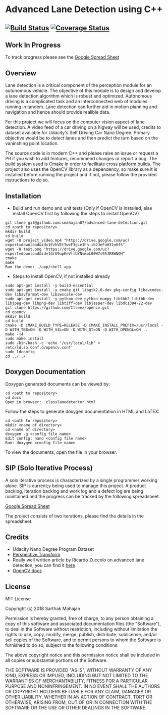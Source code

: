 # Advanced Lane Detection using C++
[![Build Status](https://travis-ci.org/smahajan07/advanced-lane-detection.svg?branch=master)](https://travis-ci.org/smahajan07/advanced-lane-detection)
[![Coverage Status](https://coveralls.io/repos/github/smahajan07/advanced-lane-detection/badge.svg?branch=master)](https://coveralls.io/github/smahajan07/advanced-lane-detection?branch=master)
---

## Work In Progress

To track progress please see the [Google Spread Sheet](https://docs.google.com/spreadsheets/d/1pAFY7_X_TjFaCiD-pRBMCMxe55UK4Ttg2dLJemnxAUg/edit?usp=sharing)

## Overview

Lane detection is a critical component of the perception module for an autonomous vehicle. The objective of this module is to design and develop a lane detection algorithm which is robust and optimized. Autonomous driving is a complicated task and an interconnected web of modules running in tandem. Lane detection can further aid in motion planning and navigation and hence should provide realible data. 

For this project we will focus on the computer vision aspect of lane detection. A video feed of a car driving on a higway will be used, credits to dataset available for Udacity's Self Driving Car Nano Degree. Primary objective would be to detect lanes and then predict the turn based on the vaninshing point location.

The source code is in modern C++ and please raise an issue or request a PR if you wish to add features, recommend changes or report a bug. The build system used is Cmake in order to facilitate cross platform builds. The project also uses the OpenCV library as a dependency, so make sure it is installed before running the project and if not, please follow the provided instructions to do so.

## Installation

* Build and run demo and unit tests (Only if OpenCV is installed, else install OpenCV first by following the steps to install OpenCV)

```
git clone git@github.com:smahajan07/advanced-lane-detection.git
cd <path to repository>
mkdir build
cd build
wget -O project_video.mp4 "https://drive.google.com/uc?export=download&id=1EzhVEtTwcF3gLe1hh-ib2JnFaH31o0fS"
wget -O test.png "https://drive.google.com/uc?export=download&id=14rU9upKeVllUYNvmpL00W7s95JR8WNQH"
cmake ..
make
Run the demo: ./app/shell-app
```

* Steps to install OpenCV, if not installed already

```
sudo apt-get install -y build-essential
sudo apt-get install -y cmake git libgtk2.0-dev pkg-config libavcodec-dev libavformat-dev libswscale-dev
sudo apt-get install -y python-dev python-numpy libtbb2 libtbb-dev libjpeg-dev libpng-dev libtiff-dev libjasper-dev libdc1394-22-dev
git clone https://github.com/Itseez/opencv.git
cd opencv
mkdir build
cd build
cmake -D CMAKE_BUILD_TYPE=RELEASE -D CMAKE_INSTALL_PREFIX=/usr/local -D WITH_TBB=ON -D WITH_V4L=ON -D WITH_QT=ON -D WITH_OPENGL=ON ..
make -j4
sudo make install
sudo /bin/bash -c 'echo "/usr/local/lib" > /etc/ld.so.conf.d/opencv.conf'
sudo ldconfig
cd ../../
```

## Doxygen Documentation

Doxygen generated documents can be viewed by:

```
cd <path to repository>
cd docs
Open in browser:  classlanedetector.html 
```

Follow the steps to generate doxygen documentation in HTML and LaTEX:

```
cd <path to repository>
mkdir <name of directory>
cd <name of directory>
doxygen -g <config file name> 
Edit config: nano <config file name>
Run: doxygen <config file name>
```

To view the documents, open the file in your browser.

## SIP (Solo Iterative Process)

A solo iterative process is characterized by a single programmer working alone.
SIP is current;y being used to manage this project. A product backlog, iteration backlog and work log and a defect log are being maintained and the progress can be tracked by the following spreadsheet. 

[Google Spread Sheet](https://docs.google.com/spreadsheets/d/1pAFY7_X_TjFaCiD-pRBMCMxe55UK4Ttg2dLJemnxAUg/edit?usp=sharing)

The project consists of two iterations, please find the details in the spreadsheet.

## Credits
* Udacity Nano Degree Program Dataset
* [Perspective Transform](http://opencvexamples.blogspot.com/2014/01/perspective-transform.html)
* Really well written article by Ricardo Zuccolo on advanced lane detection, you can find it [here](https://chatbotslife.com/self-driving-cars-advanced-computer-vision-with-opencv-finding-lane-lines-488a411b2c3d)
* [OpenCV docs](https://docs.opencv.org/3.0-beta/modules/refman.html)

## License

MIT License

Copyright (c) 2018 Sarthak Mahajan

Permission is hereby granted, free of charge, to any person obtaining a copy
of this software and associated documentation files (the "Software"), to deal
in the Software without restriction, including without limitation the rights
to use, copy, modify, merge, publish, distribute, sublicense, and/or sell
copies of the Software, and to permit persons to whom the Software is
furnished to do so, subject to the following conditions:

The above copyright notice and this permission notice shall be included in all
copies or substantial portions of the Software.

THE SOFTWARE IS PROVIDED "AS IS", WITHOUT WARRANTY OF ANY KIND, EXPRESS OR
IMPLIED, INCLUDING BUT NOT LIMITED TO THE WARRANTIES OF MERCHANTABILITY,
FITNESS FOR A PARTICULAR PURPOSE AND NONINFRINGEMENT. IN NO EVENT SHALL THE
AUTHORS OR COPYRIGHT HOLDERS BE LIABLE FOR ANY CLAIM, DAMAGES OR OTHER
LIABILITY, WHETHER IN AN ACTION OF CONTRACT, TORT OR OTHERWISE, ARISING FROM,
OUT OF OR IN CONNECTION WITH THE SOFTWARE OR THE USE OR OTHER DEALINGS IN THE
SOFTWARE.
  